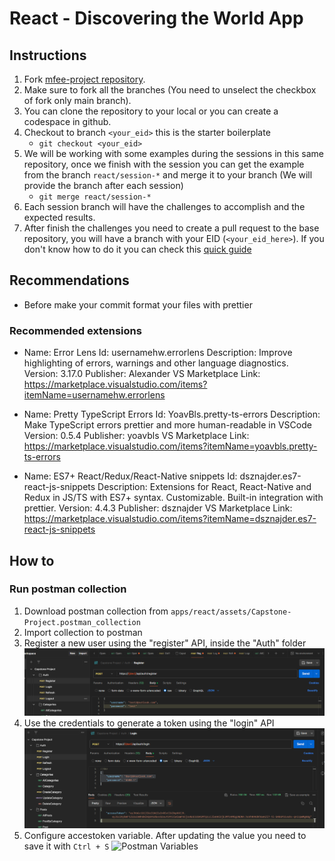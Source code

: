 # React - Discovering the World App

## Instructions

1. Fork [mfee-project repository](https://github.com/gus-code/mfee-project).
2. Make sure to fork all the branches (You need to unselect the checkbox of fork only main branch).
3. You can clone the repository to your local or you can create a codespace in github.
4. Checkout to branch `<your_eid>` this is the starter boilerplate
   - `git checkout <your_eid>`
5. We will be working with some examples during the sessions in this same repository, once we finish with the session you can get the example from the branch `react/session-*` and merge it to your branch (We will provide the branch after each session)
   - `git merge react/session-*`
6. Each session branch will have the challenges to accomplish and the expected results.
7. After finish the challenges you need to create a pull request to the base repository, you will have a branch with your EID (`<your_eid_here>`). If you don't know how to do it you can check this [quick guide](#create-pull-request)

## Recommendations

- Before make your commit format your files with prettier

### Recommended extensions

- Name: Error Lens
  Id: usernamehw.errorlens
  Description: Improve highlighting of errors, warnings and other language diagnostics.
  Version: 3.17.0
  Publisher: Alexander
  VS Marketplace Link: https://marketplace.visualstudio.com/items?itemName=usernamehw.errorlens

- Name: Pretty TypeScript Errors
  Id: YoavBls.pretty-ts-errors
  Description: Make TypeScript errors prettier and more human-readable in VSCode
  Version: 0.5.4
  Publisher: yoavbls
  VS Marketplace Link: https://marketplace.visualstudio.com/items?itemName=yoavbls.pretty-ts-errors

- Name: ES7+ React/Redux/React-Native snippets
  Id: dsznajder.es7-react-js-snippets
  Description: Extensions for React, React-Native and Redux in JS/TS with ES7+ syntax. Customizable. Built-in integration with prettier.
  Version: 4.4.3
  Publisher: dsznajder
  VS Marketplace Link: https://marketplace.visualstudio.com/items?itemName=dsznajder.es7-react-js-snippets


## How to

### Run postman collection

1. Download postman collection from `apps/react/assets/Capstone-Project.postman_collection`
2. Import collection to postman
3. Register a new user using the "register" API, inside the "Auth" folder
   ![Register User](assets/register-user.png)
4. Use the credentials to generate a token using the "login" API
   ![Generate token](assets/generate-token.png)
5. Configure accestoken variable. After updating the value you need to save it with `Ctrl + S`
   ![Postman Variables](/assets/postman-variables.png)
